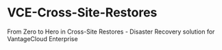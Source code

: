 # VCE-Cross-Site-Restores
From Zero to Hero in Cross-Site Restores - Disaster Recovery solution for VantageCloud Enterprise
